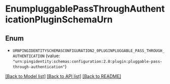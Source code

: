 # EnumpluggablePassThroughAuthenticationPluginSchemaUrn

## Enum


* `URNPINGIDENTITYSCHEMASCONFIGURATION2_0PLUGINPLUGGABLE_PASS_THROUGH_AUTHENTICATION` (value: `"urn:pingidentity:schemas:configuration:2.0:plugin:pluggable-pass-through-authentication"`)


[[Back to Model list]](../README.md#documentation-for-models) [[Back to API list]](../README.md#documentation-for-api-endpoints) [[Back to README]](../README.md)


